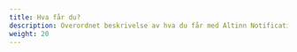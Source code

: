 ```yaml
---
title: Hva får du?
description: Overordnet beskrivelse av hva du får med Altinn Notifications
weight: 20
---
```

